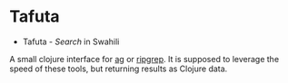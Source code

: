 # Tafuta

* Tafuta - _Search_ in Swahili

A small clojure interface for [ag](https://github.com/ggreer/the_silver_searcher)
or [ripgrep](https://github.com/BurntSushi/ripgrep). It is
supposed to leverage the speed of these tools, but returning results as Clojure data.
